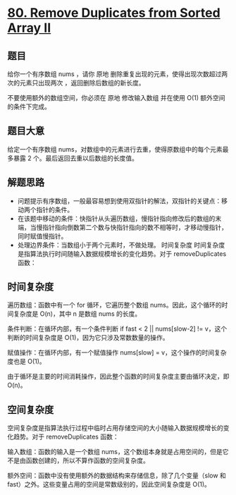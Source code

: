 # [80. Remove Duplicates from Sorted Array II](https://leetcode.com/problems/remove-duplicates-from-sorted-array-ii/)

## 题目

给你一个有序数组 nums ，请你 原地 删除重复出现的元素，使得出现次数超过两次的元素只出现两次 ，返回删除后数组的新长度。

不要使用额外的数组空间，你必须在 原地 修改输入数组 并在使用 O(1) 额外空间的条件下完成。

## 题目大意

给定一个有序数组 nums，对数组中的元素进行去重，使得原数组中的每个元素最多暴露 2 个。最后返回去重以后数组的长度值。

## 解题思路

- 问题提示有序数组，一般最容易想到使用双指针的解法，双指针的关键点：移动两个指针的条件。
- 在该题中移动的条件：快指针从头遍历数组，慢指针指向修改后的数组的末端，当慢指针指向倒数第二个数与快指针指向的数不相等时，才移动慢指针，同时赋值慢指针。
- 处理边界条件：当数组小于两个元素时，不做处理。
  时间复杂度
  时间复杂度是指算法执行时间随输入数据规模增长的变化趋势。对于 removeDuplicates 函数：

## 时间复杂度
遍历数组：函数中有一个 for 循环，它遍历整个数组 nums。因此，这个循环的时间复杂度是 O(n)，其中 n 是数组 nums 的长度。

条件判断：在循环内部，有一个条件判断 if fast < 2 || nums[slow-2] != v，这个判断的时间复杂度是 O(1)，因为它只涉及常数数量的操作。

赋值操作：在循环内部，有一个赋值操作 nums[slow] = v，这个操作的时间复杂度也是 O(1)。

由于循环是主要的时间消耗操作，因此整个函数的时间复杂度主要由循环决定，即 O(n)。

## 空间复杂度
空间复杂度是指算法执行过程中临时占用存储空间的大小随输入数据规模增长的变化趋势。对于 removeDuplicates 函数：

输入数组：函数的输入是一个数组 nums，这个数组本身就是占用空间的，但是它不是由函数创建的，所以不算作函数的空间复杂度。

额外空间：函数中没有使用额外的数据结构来存储信息，除了几个变量（slow 和 fast）之外。这些变量占用的空间是常数级别的，因此空间复杂度是 O(1)。
